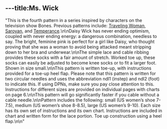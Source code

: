 ---title:Ms. Wick
---
"This is the fourth pattern in a series inspired by characters on the television show Bones. Previous patterns include: [Traveling Woman](http://www.ravelry.com/patterns/library/traveling-woman), [Saroyan](http://www.ravelry.com/patterns/library/saroyan), and [Temperance](http://www.ravelry.com/patterns/library/temperance).\n\nDaisy Wick has never ending optimism, coupled with never ending energy: a dangerous combination, needless to say. The bright, feminine pink is perfect for a girl like Daisy, who thought proving that she was a woman to avoid being attacked meant stripping down to her bra and underwear.\n\nThe simple lace and cable ribbing provides these socks with a fair amount of stretch. Worked toe up, these socks can easily be adjusted to become knee socks or to fit a larger foot. Shown in size small.\n\nThis pattern is written toe-up, with instructions provided for a toe-up heel flap. Please note that this pattern is written for two circular needles and uses the abbreviation ndl1 (instep) and ndl2 (foot) to indicate this. If using DPNs, make sure you pay close attention to this. Instructions for different sizes are provided on individual pages with charts on page 6.\n\nThis pattern will go significantly faster if you cable without a cable needle.\n\nPattern includes the following: small (US women’s shoe 7-7.5), medium (US women’s shoe 8-8.5), large (US women’s 9-10). Each size has its own set of instructions and its own chart. Instructions are included in chart and written form for the lace portion. Toe up construction using a heel flap.\n\n"